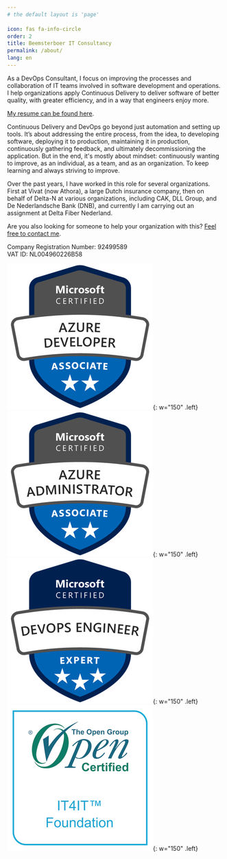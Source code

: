 ```yaml
---
# the default layout is 'page'

icon: fas fa-info-circle
order: 2
title: Beemsterboer IT Consultancy
permalink: /about/
lang: en
---
```


As a DevOps Consultant, I focus on improving the processes and collaboration of
IT teams involved in software development and operations. I help organizations
apply Continuous Delivery to deliver software of better quality, with greater
efficiency, and in a way that engineers enjoy more.

[My resume can be found here](/about/resume).

Continuous Delivery and DevOps go beyond just automation and setting up tools.
It’s about addressing the entire process, from the idea, to developing software,
deploying it to production, maintaining it in production, continuously gathering
feedback, and ultimately decommissioning the application. But in the end, it's
mostly about mindset: continuously wanting to improve, as an individual, as a
team, and as an organization. To keep learning and always striving to improve.

Over the past years, I have worked in this role for several organizations.
First at Vivat (now Athora), a large Dutch insurance company, then on behalf of
Delta-N at various organizations, including CAK, DLL Group, and De Nederlandsche
Bank (DNB), and currently I am carrying out an assignment at Delta Fiber Nederland.

Are you also looking for someone to help your organization with this?
[Feel free to contact me](mailto:info@mikebeemsterboer.nl).

Company Registration Number: 92499589  
VAT ID: NL004960226B58

![Azure Developer](/assets/img/certifications/azure-developer-associate-600x600.png){: w="150" .left}
![Azure Administrator](/assets/img/certifications/azure-administrator-associate-600x600.png){: w="150" .left}
![Azure DevOps](/assets/img/certifications/azure-devops-engineer-expert-600x600.png){: w="150" .left}
![IT4IT Foundation](/assets/img/certifications/badge-it4it-foundation.png){: w="150" .left}
